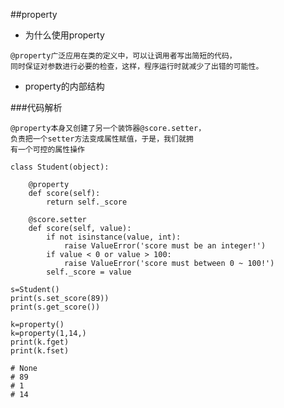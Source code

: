 ##property
- 为什么使用property
```
@property广泛应用在类的定义中，可以让调用者写出简短的代码，
同时保证对参数进行必要的检查，这样，程序运行时就减少了出错的可能性。
```
- property的内部结构

###代码解析
```
@property本身又创建了另一个装饰器@score.setter，
负责把一个setter方法变成属性赋值，于是，我们就拥
有一个可控的属性操作
```
```
class Student(object):

    @property
    def score(self):
        return self._score

    @score.setter
    def score(self, value):
        if not isinstance(value, int):
            raise ValueError('score must be an integer!')
        if value < 0 or value > 100:
            raise ValueError('score must between 0 ~ 100!')
        self._score = value
```

<!-- ctr+Q了解文档相关信息 ，了解property的内部信息-->
```
s=Student()
print(s.set_score(89))
print(s.get_score())

k=property()
k=property(1,14,)
print(k.fget)
print(k.fset)

# None
# 89
# 1
# 14
```

